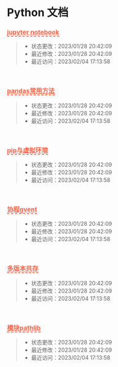# Python 文档
<h3><a style="color: tomato; border-bottom: 2px dashed tomato;" href="/notebook/Python/jupyter-notebook.md">jupyter notebook</a></h3>

> - 状态更改：2023/01/28 20:42:09
> - 最近修改：2023/01/28 20:42:09
> - 最近访问：2023/02/04 17:13:58

<br /><h3><a style="color: tomato; border-bottom: 2px dashed tomato;" href="/notebook/Python/pandas常用方法.md">pandas常用方法</a></h3>

> - 状态更改：2023/01/28 20:42:09
> - 最近修改：2023/01/28 20:42:09
> - 最近访问：2023/02/04 17:13:58

<br /><h3><a style="color: tomato; border-bottom: 2px dashed tomato;" href="/notebook/Python/pip与虚拟环境.md">pip与虚拟环境</a></h3>

> - 状态更改：2023/01/28 20:42:09
> - 最近修改：2023/01/28 20:42:09
> - 最近访问：2023/02/04 17:13:58

<br /><h3><a style="color: tomato; border-bottom: 2px dashed tomato;" href="/notebook/Python/协程gvent.md">协程gvent</a></h3>

> - 状态更改：2023/01/28 20:42:09
> - 最近修改：2023/01/28 20:42:09
> - 最近访问：2023/02/04 17:13:58

<br /><h3><a style="color: tomato; border-bottom: 2px dashed tomato;" href="/notebook/Python/多版本共存.md">多版本共存</a></h3>

> - 状态更改：2023/01/28 20:42:09
> - 最近修改：2023/01/28 20:42:09
> - 最近访问：2023/02/04 17:13:58

<br /><h3><a style="color: tomato; border-bottom: 2px dashed tomato;" href="/notebook/Python/模块pathlib.md">模块pathlib</a></h3>

> - 状态更改：2023/01/28 20:42:09
> - 最近修改：2023/01/28 20:42:09
> - 最近访问：2023/02/04 17:13:58

<br />